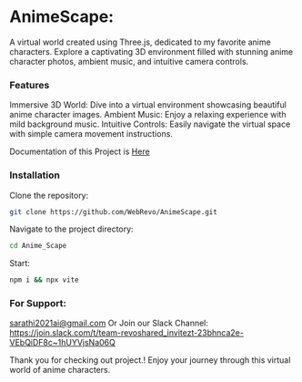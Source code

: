 # AnimeScape:
A virtual world created using Three.js, dedicated to my favorite anime characters. Explore a captivating 3D environment filled with stunning anime character photos, ambient music, and intuitive camera controls.

### Features
Immersive 3D World: Dive into a virtual environment showcasing beautiful anime character images.
Ambient Music: Enjoy a relaxing experience with mild background music.
Intuitive Controls: Easily navigate the virtual space with simple camera movement instructions.

Documentation of this Project is <a href="https://github.com/WebRevo/Anime_Scape-Documentation">Here</a>
### Installation
Clone the repository:

```bash
git clone https://github.com/WebRevo/AnimeScape.git
```

Navigate to the project directory:

```bash
cd Anime_Scape
```
Start:

```bash
npm i && npx vite
```

### For Support: 
sarathi2021ai@gmail.com
Or
Join our Slack Channel:
https://join.slack.com/t/team-revoshared_invitezt-23bhnca2e-VEbQiDF8c~1hUYVjsNa06Q

Thank you for checking out project.! 
Enjoy your journey through this virtual world of anime characters.
